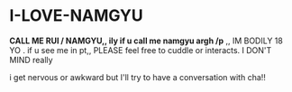 # I-LOVE-NAMGYU

**CALL ME RUI / NAMGYU,, ily if u call me namgyu argh /p**
 ,, IM BODILY 18 YO . if u see me in pt,, PLEASE feel free to cuddle or interacts. I DON'T MIND really

 i get nervous or awkward but I'll try to have a conversation with cha!!
